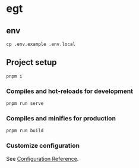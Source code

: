 # egt

## env

```
cp .env.example .env.local
```

## Project setup
```
pnpm i
```

### Compiles and hot-reloads for development
```
pnpm run serve
```

### Compiles and minifies for production
```
pnpm run build
```

### Customize configuration
See [Configuration Reference](https://cli.vuejs.org/config/).
